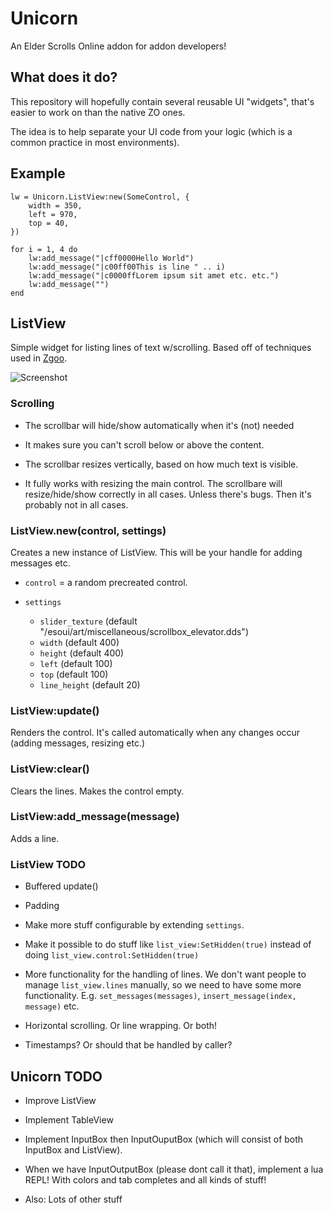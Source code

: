 Unicorn
=======

An Elder Scrolls Online addon for addon developers!

What does it do?
----------------

This repository will hopefully contain several reusable UI "widgets", that's easier to work on than the native ZO ones.

The idea is to help separate your UI code from your logic (which is a common practice in most environments).

Example
-------

```
lw = Unicorn.ListView:new(SomeControl, {
    width = 350,
    left = 970,
    top = 40,
})

for i = 1, 4 do
    lw:add_message("|cff0000Hello World")
    lw:add_message("|c00ff00This is line " .. i)
    lw:add_message("|c0000ffLorem ipsum sit amet etc. etc.")
    lw:add_message("")
end

```

ListView
--------

Simple widget for listing lines of text w/scrolling. Based off of techniques used in [Zgoo](http://www.esoui.com/downloads/info24-Zgoo.html).

![Screenshot](http://i.imgur.com/I6hHytU.png)

### Scrolling

- The scrollbar will hide/show automatically when it's (not) needed

- It makes sure you can't scroll below or above the content.

- The scrollbar resizes vertically, based on how much text is visible.

- It fully works with resizing the main control. The scrollbare will resize/hide/show correctly in all cases. Unless there's bugs. Then it's probably not in all cases.

### ListView.new(control, settings)

Creates a new instance of ListView. This will be your handle for adding messages etc.

- `control` = a random precreated control.

- `settings`
    - `slider_texture` (default "/esoui/art/miscellaneous/scrollbox_elevator.dds")
    - `width` (default 400)
    - `height` (default 400)
    - `left` (default 100)
    - `top` (default 100)
    - `line_height` (default 20)

### ListView:update()

Renders the control. It's called automatically when any changes occur (adding messages, resizing etc.)

### ListView:clear()

Clears the lines. Makes the control empty.

### ListView:add_message(message)

Adds a line.

### ListView TODO

- Buffered update()

- Padding

- Make more stuff configurable by extending `settings`.

- Make it possible to do stuff like `list_view:SetHidden(true)` instead of doing `list_view.control:SetHidden(true)`

- More functionality for the handling of lines. We don't want people to manage `list_view.lines` manually, so we need to have some more functionality. E.g. `set_messages(messages)`, `insert_message(index, message)` etc.

- Horizontal scrolling. Or line wrapping. Or both!

- Timestamps? Or should that be handled by caller?


Unicorn TODO
------------

- Improve ListView

- Implement TableView

- Implement InputBox then InputOuputBox (which will consist of both InputBox and ListView).

- When we have InputOutputBox (please dont call it that), implement a lua REPL! With colors and tab completes and all kinds of stuff!

- Also: Lots of other stuff
